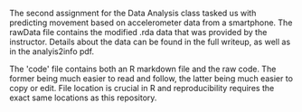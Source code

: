 The second assignment for the Data Analysis class tasked us with predicting movement based on accelerometer data from a smartphone. The rawData file contains the modified .rda data that was provided by the instructor. Details about the data can be found in the full writeup, as well as in the analyis2info pdf.  


The 'code' file contains both an R markdown file and the raw code. The former being much easier to read and follow, the latter being much easier to copy or edit. File location is crucial in R and reproducibility requires the exact same locations as this repository. 
